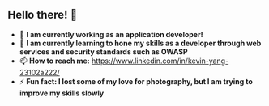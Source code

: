 ## __**Hello there!**__ 👋


- 🔭 **I am currently working as an application developer!**
- 🌱 **I am currently learning to hone my skills as a developer through web services and security standards such as OWASP**
- 📫 **How to reach me:** https://www.linkedin.com/in/kevin-yang-23102a222/
- ⚡ **Fun fact: I lost some of my love for photography, but I am trying to improve my skills slowly**


<!--
**kevyang267/kevyang267** is a ✨ _special_ ✨ repository because its `README.md` (this file) appears on your GitHub profile.

Here are some ideas to get you started:

- 🔭 I’m currently working on ...
- 🌱 I’m currently learning ...
- 👯 I’m looking to collaborate on ...
- 🤔 I’m looking for help with ...
- 💬 Ask me about ...
- 📫 How to reach me: ...
- 😄 Pronouns: ...
- ⚡ Fun fact: ...
